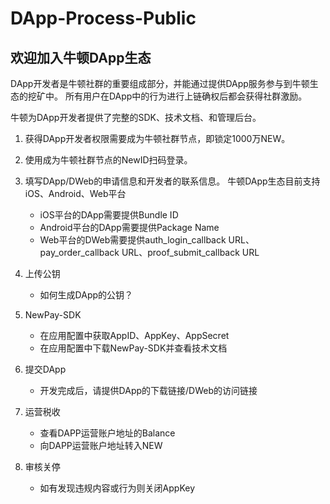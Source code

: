 # DApp-Process-Public

## 欢迎加入牛顿DApp生态

DApp开发者是牛顿社群的重要组成部分，并能通过提供DApp服务参与到牛顿生态的挖矿中。
所有用户在DApp中的行为进行上链确权后都会获得社群激励。

牛顿为DApp开发者提供了完整的SDK、技术文档、和管理后台。

1. 获得DApp开发者权限需要成为牛顿社群节点，即锁定1000万NEW。

2. 使用成为牛顿社群节点的NewID扫码登录。

3. 填写DApp/DWeb的申请信息和开发者的联系信息。
	牛顿DApp生态目前支持iOS、Android、Web平台
	* iOS平台的DApp需要提供Bundle ID
	* Android平台的DApp需要提供Package Name
	* Web平台的DWeb需要提供auth_login_callback URL、pay_order_callback URL、proof_submit_callback URL

4. 上传公钥
	* 如何生成DApp的公钥？

5. NewPay-SDK
	* 在应用配置中获取AppID、AppKey、AppSecret
	* 在应用配置中下载NewPay-SDK并查看技术文档

6. 提交DApp
	* 开发完成后，请提供DApp的下载链接/DWeb的访问链接

7. 运营税收
	* 查看DAPP运营账户地址的Balance
	* 向DAPP运营账户地址转入NEW

8. 审核关停
	* 如有发现违规内容或行为则关闭AppKey